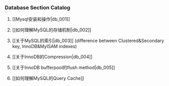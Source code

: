 ### Database Section Catalog

1. [[Mysql安装和操作|db_001]]

1. [[如何理解MySQL的存储机制|db_002]]

1. [[关于MySQL的索引|db_003]]
(difference between Clustered&Secondary key, InnoDB&MyISAM indexes)
1. [[关于InnoDB的Compression|db_004]]

1. [[关于InnoDB bufferpool的flush method|db_005]]

1. [[如何理解MySQL的Query Cache]]


